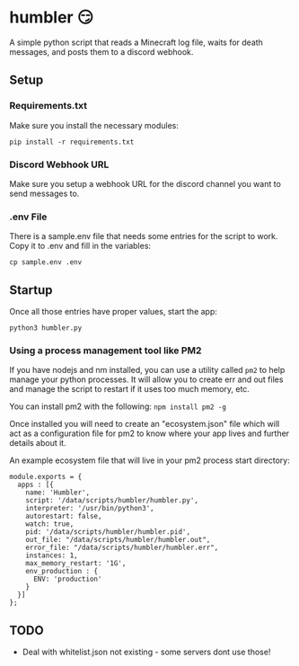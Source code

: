 # humbler :smirk:
A simple python script that reads a Minecraft log file, waits for death messages, and posts them to a discord webhook.

## Setup

### Requirements.txt
Make sure you install the necessary modules:
```
pip install -r requirements.txt
```

### Discord Webhook URL
Make sure you setup a webhook URL for the discord channel you want to send messages to. 

### .env File
There is a sample.env file that needs some entries for the script to work. Copy it to .env and fill in the variables:
```
cp sample.env .env
```
## Startup
Once all those entries have proper values, start the app:

```
python3 humbler.py
```
### Using a process management tool like PM2
If you have nodejs and nm installed, you can use a utility called `pm2` to help manage your python processes. It will allow you to create err and out files and manage the script to restart if it uses too much memory, etc. 

You can install pm2 with the following:
```npm install pm2 -g```

Once installed you will need to create an "ecosystem.json" file which will act as a configuration file for pm2 to know where your app lives and further details about it.

An example ecosystem file that will live in your pm2 process start directory:
```
module.exports = {
  apps : [{
    name: 'Humbler',
    script: '/data/scripts/humbler/humbler.py',
    interpreter: '/usr/bin/python3',
    autorestart: false,
    watch: true,
    pid: '/data/scripts/humbler/humbler.pid',
    out_file: "/data/scripts/humbler/humbler.out",
    error_file: "/data/scripts/humbler/humbler.err",
    instances: 1,
    max_memory_restart: '1G',
    env_production : {
      ENV: 'production'
    }
  }]
};
```

## TODO

- Deal with whitelist.json not existing - some servers dont use those!
